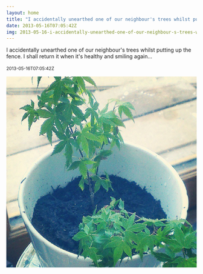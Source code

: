 ```yaml
---
layout: home
title: "I accidentally unearthed one of our neighbour's trees whilst putting up the fence. I shall return it when it's healthy and smiling again..."
date: 2013-05-16T07:05:42Z
img: 2013-05-16-i-accidentally-unearthed-one-of-our-neighbour-s-trees-whilst-putting-up-the-fence--i-shall-return-it-when-it-s-healthy-and-smiling-again---.jpg
---
```


I accidentally unearthed one of our neighbour's trees whilst putting up the fence. I shall return it when it's healthy and smiling again...

<small>2013-05-16T07:05:42Z</small>

![I accidentally unearthed one of our neighbour's trees whilst putting up the fence. I shall return it when it's healthy and smiling again...](2013-05-16-i-accidentally-unearthed-one-of-our-neighbour-s-trees-whilst-putting-up-the-fence--i-shall-return-it-when-it-s-healthy-and-smiling-again---.jpg)
